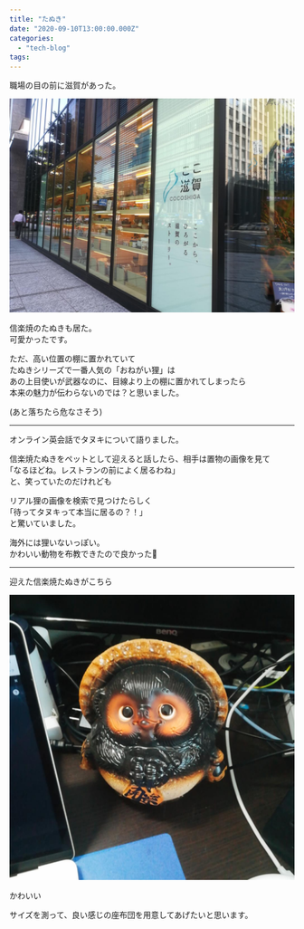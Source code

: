 ```yaml
---
title: "たぬき"
date: "2020-09-10T13:00:00.000Z"
categories: 
  - "tech-blog"
tags: 
---
```


職場の目の前に滋賀があった。

![](images/IMG_20200909_145348.jpg)

信楽焼のたぬきも居た。  
可愛かったです。

ただ、高い位置の棚に置かれていて  
たぬきシリーズで一番人気の「おねがい狸」は  
あの上目使いが武器なのに、目線より上の棚に置かれてしまったら  
本来の魅力が伝わらないのでは？と思いました。

(あと落ちたら危なさそう)

* * *

オンライン英会話でタヌキについて語りました。

信楽焼たぬきをペットとして迎えると話したら、相手は置物の画像を見て  
｢なるほどね。レストランの前によく居るわね｣  
と、笑っていたのだけれども

リアル狸の画像を検索で見つけたらしく  
｢待ってタヌキって本当に居るの？！｣  
と驚いていました。

海外には狸いないっぽい。  
かわいい動物を布教できたので良かった🐾

* * *

迎えた信楽焼たぬきがこちら

![](images/2020-09-11-10-26-48-154.jpg)

かわいい

サイズを測って、良い感じの座布団を用意してあげたいと思います。
